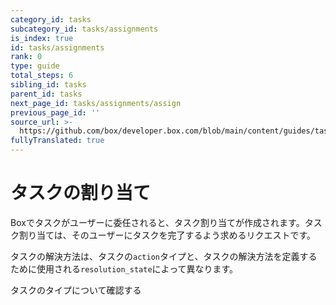 ```yaml
---
category_id: tasks
subcategory_id: tasks/assignments
is_index: true
id: tasks/assignments
rank: 0
type: guide
total_steps: 6
sibling_id: tasks
parent_id: tasks
next_page_id: tasks/assignments/assign
previous_page_id: ''
source_url: >-
  https://github.com/box/developer.box.com/blob/main/content/guides/tasks/assignments/0-index.md
fullyTranslated: true
---
```

# タスクの割り当て

Boxでタスクがユーザーに委任されると、タスク割り当てが作成されます。タスク割り当ては、そのユーザーにタスクを完了するよう求めるリクエストです。

タスクの解決方法は、タスクの`action`タイプと、タスクの解決方法を定義するために使用される`resolution_state`によって異なります。

<CTA to="g://tasks">

タスクのタイプについて確認する

</CTA>
